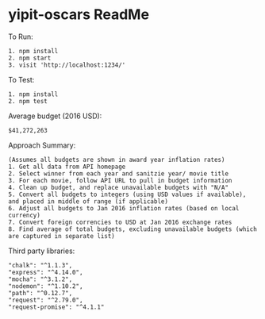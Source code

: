# yipit-oscars ReadMe

To Run: 

	1. npm install
	2. npm start
	3. visit 'http://localhost:1234/'

To Test:

	1. npm install
	2. npm test

Average budget (2016 USD):

	$41,272,263

Approach Summary:

	(Assumes all budgets are shown in award year inflation rates)
	1. Get all data from API homepage
	2. Select winner from each year and sanitzie year/ movie title
	3. For each movie, follow API URL to pull in budget information
	4. Clean up budget, and replace unavailable budgets with "N/A"
	5. Convert all budgets to integers (using USD values if available), and placed in middle of range (if applicable)
	6. Adjust all budgets to Jan 2016 inflation rates (based on local currency)
	7. Convert foreign correncies to USD at Jan 2016 exchange rates
	8. Find average of total budgets, excluding unavailable budgets (which are captured in separate list)

Third party libraries:

	"chalk": "^1.1.3",
    "express": "^4.14.0",
    "mocha": "^3.1.2",
    "nodemon": "^1.10.2",
    "path": "^0.12.7",
    "request": "^2.79.0",
    "request-promise": "^4.1.1"